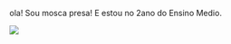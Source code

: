 ola! Sou mosca presa!
E estou no 2ano do Ensino Medio.



![](https://media1.tenor.com/m/TxRR2snSUW4AAAAC/laron-lalat.gif) 
